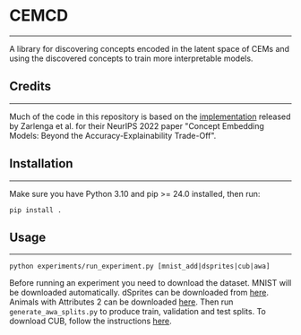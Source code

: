 # CEMCD
---
A library for discovering concepts encoded in the latent space of CEMs and using the discovered concepts to train more interpretable models.

## Credits
---
Much of the code in this repository is based on the [implementation](https://github.com/mateoespinosa/cem) released by Zarlenga et al. for their NeurIPS 2022 paper "Concept Embedding Models: Beyond the Accuracy-Explainability Trade-Off".

## Installation
---

Make sure you have Python 3.10 and pip >= 24.0 installed, then run:

`
    pip install .
`

## Usage
---
`
python experiments/run_experiment.py [mnist_add|dsprites|cub|awa]
`

Before running an experiment you need to download the dataset. MNIST will be downloaded automatically. dSprites can be downloaded from [here](https://github.com/google-deepmind/dsprites-dataset). Animals with Attributes 2 can be downloaded [here](https://cvml.ista.ac.at/AwA2/). Then run `generate_awa_splits.py` to produce train, validation and test splits. To download CUB, follow the instructions [here](https://github.com/yewsiang/ConceptBottleneck/tree/master/CUB).


